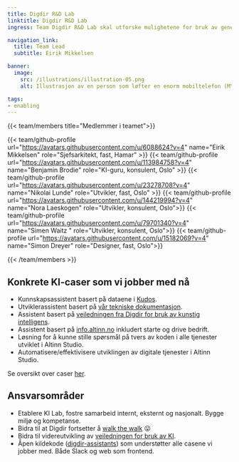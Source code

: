 ```yaml
---
title: Digdir R&D Lab
linktitle: Digdir R&D Lab
ingress: Team Digdir R&D Lab skal utforske mulighetene for bruk av generativ KI (AI) i produkter, tjenester og fellesløsninger.

navigation_link:
  title: Team Lead
  subtitle: Eirik Mikkelsen

banner:
  image:
    src: /illustrations/illustration-05.png
    alt: Illustrasjon av en person som løfter en enorm mobiltelefon (MYE minne for å kjøre store LLMer!), mens han hvilker foten på et par KI-caser.

tags:
- enabling
---
```


{{< team/members title="Medlemmer i teamet">}}

{{< team/github-profile url="https://avatars.githubusercontent.com/u/6088624?v=4" name="Eirik Mikkelsen" role="Sjefsarkitekt, fast, Hamar" >}}
{{< team/github-profile url="https://avatars.githubusercontent.com/u/113984758?v=4" name="Benjamin Brodie" role="KI-guru, konsulent, Oslo" >}}
{{< team/github-profile url="https://avatars.githubusercontent.com/u/23278708?v=4" name="Nikolai Lunde" role="Utvikler, fast, Oslo" >}}
{{< team/github-profile url="https://avatars.githubusercontent.com/u/144219994?v=4" name="Nora Laeskogen" role="Utvikler, konsulent, Oslo">}}
{{< team/github-profile url="https://avatars.githubusercontent.com/u/79701340?v=4" name="Simen Waitz " role="Utvikler, konsulent, Oslo">}}
{{< team/github-profile url="https://avatars.githubusercontent.com/u/15182069?v=4" name="Simon Dreyer" role="Designer, fast, Oslo">}}

{{< /team/members >}}

## Konkrete KI-caser som vi jobber med nå

- Kunnskapsassistent basert på dataene i [Kudos](https://kudos.dfo.no/).
- Utviklerassistent basert på [vår tekniske dokumentasjon](https://docs.altinn.studio/).
- Assistent basert på [veiledningen fra Digdir for bruk av kunstig intelligens](https://www.digdir.no/kunstig-intelligens/kunstig-intelligens/4132).
- Assistent basert på [info.altinn.no](https://info.altinn.no/) inkludert starte og drive bedrift.
- Løsning for å kunne stille spørsmål på tvers av koden i alle tjenester utviklet i Altinn Studio.
- Automatisere/effektivisere utviklingen av digitale tjenester i Altinn Studio.

Se oversikt over caser [her](https://github.com/Altinn/ai/issues?q=is%3Aissue%20state%3Aopen%20label%3Akind%2Fcase).

## Ansvarsområder

- Etablere KI Lab, fostre samarbeid internt, eksternt og nasjonalt. Bygge miljø og kompetanse.
- Bidra til at Digdir fortsetter å [walk the walk](https://www.kode24.no/artikkel/81951932) 😛
- Bidra til videreutvikling av [veiledningen for bruk av KI](https://www.digdir.no/kunstig-intelligens/kunstig-intelligens/4132).
- Åpen kildekode ([digdir-assistants](https://github.com/Altinn/digdir-assistants)) som understøtter alle casene vi jobber med. Både Slack og web som frontend.
